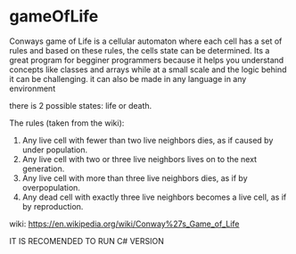 # gameOfLife


Conways game of Life is a cellular automaton where each cell has a set of rules and based on these rules, the cells state can be determined. Its a great program for begginer programmers because it helps you understand concepts like classes and arrays while at a small scale and the logic behind it can be challenging. it can also be made in any language in any environment

there is 2 possible states: life or death.

The rules (taken from the wiki):
1. Any live cell with fewer than two live neighbors dies, as if caused by under population.
2. Any live cell with two or three live neighbors lives on to the next generation.
3. Any live cell with more than three live neighbors dies, as if by overpopulation.
4. Any dead cell with exactly three live neighbors becomes a live cell, as if by reproduction.



wiki: https://en.wikipedia.org/wiki/Conway%27s_Game_of_Life


IT IS RECOMENDED TO RUN C# VERSION
